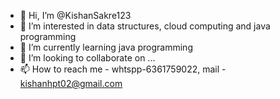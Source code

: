 - 👋 Hi, I’m @KishanSakre123
- 👀 I’m interested in data structures, cloud computing and java programming
- 🌱 I’m currently learning java programming
- 💞️ I’m looking to collaborate on ...
- 📫 How to reach me - whtspp-6361759022, mail - kishanhpt02@gmail.com

<!---
KishanSakre123/KishanSakre123 is a ✨ special ✨ repository because its `README.md` (this file) appears on your GitHub profile.
You can click the Preview link to take a look at your changes.
--->
